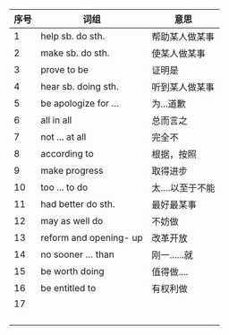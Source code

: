 | 序号 | 词组                   | 意思             |
| ---- | ---------------------- | ---------------- |
| 1    | help sb. do sth.       | 帮助某人做某事   |
| 2    | make sb. do sth.       | 使某人做某事     |
| 3    | prove to be            | 证明是           |
| 4    | hear sb. doing sth.    | 听到某人做某事   |
| 5    | be apologize for ...   | 为...道歉        |
| 6    | all in all             | 总而言之         |
| 7    | not ... at all         | 完全不           |
| 8    | according to           | 根据，按照       |
| 9    | make progress          | 取得进步         |
| 10   | too ... to do          | 太....以至于不能 |
| 11   | had better do sth.     | 最好最某事       |
| 12   | may as well do         | 不妨做           |
| 13   | reform and opening- up | 改革开放         |
| 14   | no sooner … than       | 刚一......就     |
| 15   | be worth doing         | 值得做....       |
| 16   | be entitled to         | 有权利做         |
| 17   |                        |                  |
|      |                        |                  |
|      |                        |                  |
|      |                        |                  |
|      |                        |                  |

